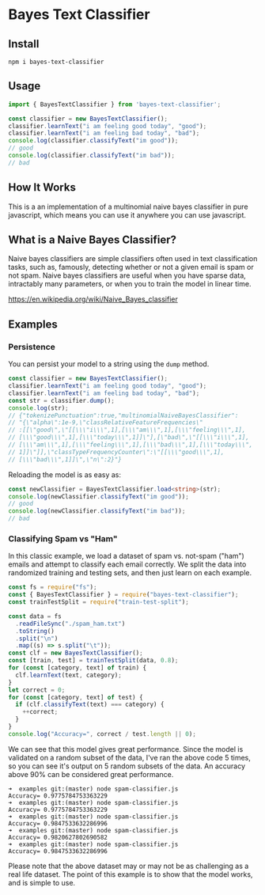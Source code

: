 # Bayes Text Classifier

## Install

```
npm i bayes-text-classifier
```

## Usage

```typescript
import { BayesTextClassifier } from 'bayes-text-classifier';

const classifier = new BayesTextClassifier();
classifier.learnText("i am feeling good today", "good");
classifier.learnText("i am feeling bad today", "bad");
console.log(classifier.classifyText("im good"));
// good
console.log(classifier.classifyText("im bad"));
// bad
```

## How It Works

This is a an implementation of a multinomial naive bayes classifier in pure javascript, which means you can use it anywhere you can use javascript.

## What is a Naive Bayes Classifier?

Naive bayes classifiers are simple classifiers often used in text classification tasks, such as, famously, detecting whether or not a given email is spam or not spam. Naive bayes classifiers are useful when you have sparse data, intractably many parameters, or when you to train the model in linear time.

https://en.wikipedia.org/wiki/Naive_Bayes_classifier

## Examples

### Persistence

You can persist your model to a string using the `dump` method.

```typescript
const classifier = new BayesTextClassifier();
classifier.learnText("i am feeling good today", "good");
classifier.learnText("i am feeling bad today", "bad");
const str = classifier.dump();
console.log(str);
// {"tokenizePunctuation":true,"multinomialNaiveBayesClassifier":
// "{\"alpha\":1e-9,\"classRelativeFeatureFrequencies\"
// :[[\"good\",\"[[\\\"i\\\",1],[\\\"am\\\",1],[\\\"feeling\\\",1],
// [\\\"good\\\",1],[\\\"today\\\",1]]\"],[\"bad\",\"[[\\\"i\\\",1],
// [\\\"am\\\",1],[\\\"feeling\\\",1],[\\\"bad\\\",1],[\\\"today\\\",
// 1]]\"]],\"classTypeFrequencyCounter\":\"[[\\\"good\\\",1],
// [\\\"bad\\\",1]]\",\"n\":2}"}
```

Reloading the model is as easy as:

```typescript
const newClassifier = BayesTextClassifier.load<string>(str);
console.log(newClassifier.classifyText("im good"));
// good
console.log(newClassifier.classifyText("im bad"));
// bad
```

### Classifying Spam vs "Ham"

In this classic example, we load a dataset of spam vs. not-spam ("ham") emails and attempt to classify each email correctly. We split the data into randomized training and testing sets, and then just learn on each example.

```typescript
const fs = require("fs");
const { BayesTextClassifier } = require("bayes-text-classifier");
const trainTestSplit = require("train-test-split");

const data = fs
  .readFileSync("./spam_ham.txt")
  .toString()
  .split("\n")
  .map((s) => s.split("\t"));
const clf = new BayesTextClassifier();
const [train, test] = trainTestSplit(data, 0.8);
for (const [category, text] of train) {
  clf.learnText(text, category);
}
let correct = 0;
for (const [category, text] of test) {
  if (clf.classifyText(text) === category) {
    ++correct;
  }
}
console.log("Accuracy=", correct / test.length || 0);
```

We can see that this model gives great performance. Since the model is validated on a random subset of the data, I've ran the above code 5 times, so you can see it's output on 5 random subsets of the data. An accuracy above 90% can be considered great performance.

```
➜  examples git:(master) node spam-classifier.js
Accuracy= 0.9775784753363229
➜  examples git:(master) node spam-classifier.js
Accuracy= 0.9775784753363229
➜  examples git:(master) node spam-classifier.js
Accuracy= 0.9847533632286996
➜  examples git:(master) node spam-classifier.js
Accuracy= 0.9820627802690582
➜  examples git:(master) node spam-classifier.js
Accuracy= 0.9847533632286996
```

Please note that the above dataset may or may not be as challenging as a real life dataset. The point of this example is to show that the model works, and is simple to use.
